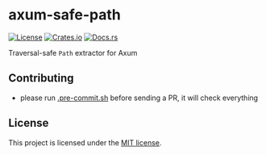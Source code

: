 # axum-safe-path

[![License](https://img.shields.io/crates/l/axum-safe-path.svg)](https://choosealicense.com/licenses/mit/)
[![Crates.io](https://img.shields.io/crates/v/axum-safe-path.svg)](https://crates.io/crates/axum-safe-path)
[![Docs.rs](https://docs.rs/axum-safe-path/badge.svg)](https://docs.rs/axum-safe-path)

Traversal-safe `Path` extractor for Axum


## Contributing

- please run [.pre-commit.sh] before sending a PR, it will check everything


## License

This project is licensed under the [MIT license][license].

[.pre-commit.sh]: https://github.com/imbolc/axum-safe-path/blob/main/pre-commit.sh
[license]: https://github.com/imbolc/axum-safe-path/blob/main/LICENSE
